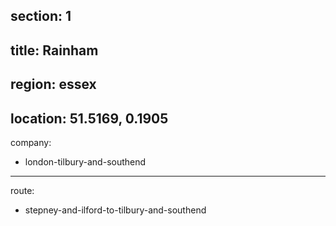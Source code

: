 section: 1
----
title: Rainham
----
region: essex
----
location: 51.5169, 0.1905
----
company:
- london-tilbury-and-southend
----
route:
- stepney-and-ilford-to-tilbury-and-southend
